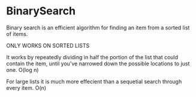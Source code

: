 # BinarySearch

Binary search is an efficient algorithm for finding an item from a sorted list of items.

ONLY WORKS ON SORTED LISTS

It works by repeatedly dividing in half the portion of the list that could contain the item, until you've narrowed down the possible locations to just one. O(log n)

For large lists it is much more effecient than a sequetial search through every item. O(n)
